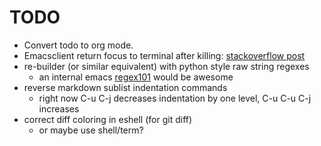 # TODO
  * Convert todo to org mode.
  * Emacsclient return focus to terminal after killing: [stackoverflow post](https://stackoverflow.com/questions/47496959/how-to-return-focus-to-terminal-after-closing-gui-emacsclient-on-mac-os-x)
  * re-builder (or similar equivalent) with python style raw string regexes
      * an internal emacs [regex101](https://regex101.com/) would be awesome
  * reverse markdown sublist indentation commands
      * right now C-u C-j decreases indentation by one level, C-u C-u C-j increases
  * correct diff coloring in eshell (for git diff)
      * or maybe use shell/term?
